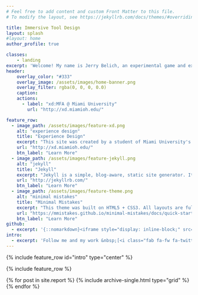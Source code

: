 ```yaml
---
# Feel free to add content and custom Front Matter to this file.
# To modify the layout, see https://jekyllrb.com/docs/themes/#overriding-theme-defaults

title: Immersive Tool Design
layout: splash
#layout: home
author_profile: true

classes:
    - landing
excerpt: 'Welcome! My name is Jerry Belich, an experimental game and experience designer. This website is meant to provide an overview of the research I performed for my thesis in pursuit of my MFA in Experience Design at Miami University which I completed in the Spring of 2019.<br />'
header:
    overlay_color: "#333"
    overlay_image: /assets/images/home-banner.png
    overlay_filter: rgba(0, 0, 0, 0.0)
    caption:
    actions:
      - label: "xd:MFA @ Miami University"
        url: "http://xd.miamioh.edu/"

feature_row:
  - image_path: /assets/images/feature-xd.png
    alt: "experience design"
    title: "Experience Design"
    excerpt: "This site was created by a student of Miami University's Experience Design MFA in order to aid in collaborative research and documentation."
    url: "http://xd.miamioh.edu/"
    btn_label: "Learn More"
  - image_path: /assets/images/feature-jekyll.png
    alt: "jekyll"
    title: "Jekyll"
    excerpt: "Jekyll is a simple, blog-aware, static site generator. It spits out a ready-to-publish static website suitable for serving with your favorite web server."
    url: "http://jekyllrb.com/"
    btn_label: "Learn More"
  - image_path: /assets/images/feature-theme.png
    alt: "minimal mistakes"
    title: "Minimal Mistakes"
    excerpt: "This theme was built on HTML5 + CSS3. All layouts are fully responsive with helpers to augment your content. 100% free and MIT licensed."
    url: "https://mmistakes.github.io/minimal-mistakes/docs/quick-start-guide/"
    btn_label: "Learn More"
github:
  - excerpt: '{::nomarkdown}<iframe style="display: inline-block;" src="https://ghbtns.com/github-btn.html?user=jerrytron&repo=interacting-with-theory&type=star&count=true&size=large" frameborder="0" scrolling="0" width="160px" height="30px"></iframe> <iframe style="display: inline-block;" src="https://ghbtns.com/github-btn.html?user=jerrytron&repo=interacting-with-theory&type=fork&count=true&size=large" frameborder="0" scrolling="0" width="158px" height="30px"></iframe>{:/nomarkdown}'
intro:
  - excerpt: 'Follow me and my work &nbsp;[<i class="fab fa-fw fa-twitter-square"></i> @j3rrytron](https://twitter.com/j3rrytron){: .btn .btn--twitter} &nbsp; [<i class="fas fa-fw fa-link"></i> jerrytron.com](http://jerrytron.com){: .btn .btn--success}'
---
```


{% include feature_row id="intro" type="center" %}

{% include feature_row %}

<div class="grid__wrapper">
    {% for post in site.report %}
        {% include archive-single.html type="grid" %}
    {% endfor %}
</div>